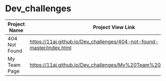 # Dev_challenges

| Project Name          |  Project View Link |
| ----------------------| ------------------ | 
| 404 Not Found         | https://11aj.github.io/Dev_challenges/404-not-found-master/index.html                               | 
| My Team Page          | https://11aj.github.io/Dev_challenges/My%20Team%20Page/index.html                                   |
 
